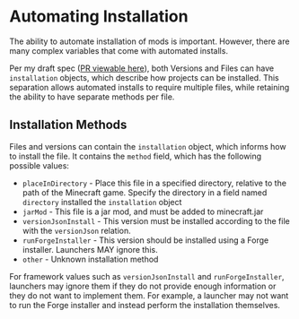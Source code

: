 # Automating Installation

The ability to automate installation of mods is important. However, there are many complex variables that come with automated installs.

Per my draft spec ([PR viewable here](https://github.com/mc-cip/spec/pull/6)), both Versions and Files can have `installation` objects, which describe how projects can be installed. This separation allows automated installs to require multiple files, while retaining the ability to have separate methods per file.

## Installation Methods

Files and versions can contain the `installation` object, which informs how to install the file. It contains the `method` field, which has the following possible values:

- `placeInDirectory` - Place this file in a specified directory, relative to the path of the Minecraft game. Specify the directory in a field named `directory` installed the `installation` object
- `jarMod` - This file is a jar mod, and must be added to minecraft.jar
- `versionJsonInstall` - This version must be installed according to the file with the `versionJson` relation.
- `runForgeInstaller` - This version should be installed using a Forge installer. Launchers MAY ignore this.
- `other` - Unknown installation method

For framework values such as `versionJsonInstall` and `runForgeInstaller`, launchers may ignore them if they do not provide enough information or they do not want to implement them. For example, a launcher may not want to run the Forge installer and instead perform the installation themselves.
